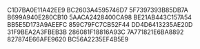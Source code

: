 C1D7BA0E11A42EE9
BC2603A4595746D7
5F7397393B85DB7A
B699A940E280CB10
5AACA2428400CA98
BE21AB443C157A54
BB5E5D173A9AEEFC
859C79FC7CB52F44
DD4D6413235AE20D
31F9BEA2A3FBEB3B
286081F18816A93C
7A771821E6BA8892
827874E66AFE9620
BC56A2235EF4B5E9
